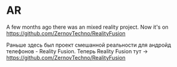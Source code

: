 # AR
A few months ago there was an mixed reality project. Now it's on https://github.com/ZernovTechno/RealityFusion

Раньше здесь был проект смешанной реальности для андройд телефонов - Reality Fusion. Теперь Reality Fusion тут -> https://github.com/ZernovTechno/RealityFusion
